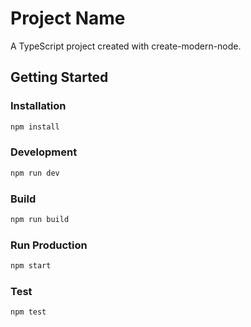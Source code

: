 # Project Name

A TypeScript project created with create-modern-node.

## Getting Started

### Installation

```bash
npm install
```

### Development

```bash
npm run dev
```

### Build

```bash
npm run build
```

### Run Production

```bash
npm start
```

### Test

```bash
npm test
```
